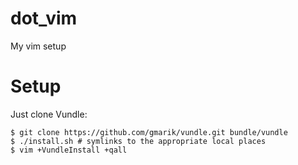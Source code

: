 dot_vim
=======

My vim setup

Setup
===

Just clone Vundle:
```
$ git clone https://github.com/gmarik/vundle.git bundle/vundle
$ ./install.sh # symlinks to the appropriate local places
$ vim +VundleInstall +qall
```
